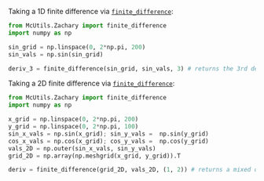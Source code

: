 Taking a 1D finite difference via [`finite_difference`](Zachary/FiniteDifferenceFunction/finite_difference.md):

```python
from McUtils.Zachary import finite_difference
import numpy as np

sin_grid = np.linspace(0, 2*np.pi, 200)
sin_vals = np.sin(sin_grid)

deriv_3 = finite_difference(sin_grid, sin_vals, 3) # returns the 3rd derivative
```

Taking a 2D finite difference via [`finite_difference`](Zachary/FiniteDifferenceFunction/finite_difference.md):

```python
from McUtils.Zachary import finite_difference
import numpy as np

x_grid = np.linspace(0, 2*np.pi, 200)
y_grid = np.linspace(0, 2*np.pi, 100)
sin_x_vals = np.sin(x_grid); sin_y_vals =  np.sin(y_grid)
cos_x_vals = np.cos(x_grid); cos_y_vals =  np.cos(y_grid)
vals_2D = np.outer(sin_x_vals, sin_y_vals)
grid_2D = np.array(np.meshgrid(x_grid, y_grid)).T

deriv = finite_difference(grid_2D, vals_2D, (1, 2)) # returns a mixed derivative in x and y
```